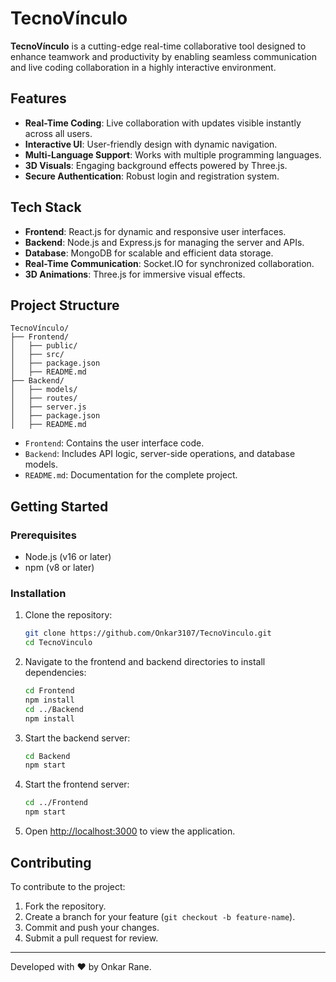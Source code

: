 # TecnoVínculo

**TecnoVínculo** is a cutting-edge real-time collaborative tool designed to enhance teamwork and productivity by enabling seamless communication and live coding collaboration in a highly interactive environment.

## Features

- **Real-Time Coding**: Live collaboration with updates visible instantly across all users.
- **Interactive UI**: User-friendly design with dynamic navigation.
- **Multi-Language Support**: Works with multiple programming languages.
- **3D Visuals**: Engaging background effects powered by Three.js.
- **Secure Authentication**: Robust login and registration system.

## Tech Stack

- **Frontend**: React.js for dynamic and responsive user interfaces.
- **Backend**: Node.js and Express.js for managing the server and APIs.
- **Database**: MongoDB for scalable and efficient data storage.
- **Real-Time Communication**: Socket.IO for synchronized collaboration.
- **3D Animations**: Three.js for immersive visual effects.

## Project Structure

```
TecnoVínculo/
├── Frontend/
│   ├── public/
│   ├── src/
│   ├── package.json
│   ├── README.md
├── Backend/
│   ├── models/
│   ├── routes/
│   ├── server.js
│   ├── package.json
│   ├── README.md
```

- `Frontend`: Contains the user interface code.
- `Backend`: Includes API logic, server-side operations, and database models.
- `README.md`: Documentation for the complete project.

## Getting Started

### Prerequisites

- Node.js (v16 or later)
- npm (v8 or later)

### Installation

1. Clone the repository:
   ```bash
   git clone https://github.com/Onkar3107/TecnoVinculo.git
   cd TecnoVinculo
   ```

2. Navigate to the frontend and backend directories to install dependencies:
   ```bash
   cd Frontend
   npm install
   cd ../Backend
   npm install
   ```

3. Start the backend server:
   ```bash
   cd Backend
   npm start
   ```

4. Start the frontend server:
   ```bash
   cd ../Frontend
   npm start
   ```

5. Open [http://localhost:3000](http://localhost:3000) to view the application.

## Contributing

To contribute to the project:
1. Fork the repository.
2. Create a branch for your feature (`git checkout -b feature-name`).
3. Commit and push your changes.
4. Submit a pull request for review.

---

Developed with ❤️ by Onkar Rane.